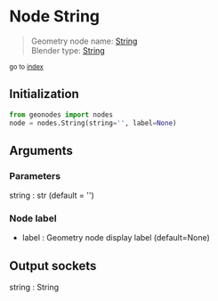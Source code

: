
# Node String

> Geometry node name: [String](https://docs.blender.org/manual/en/latest/modeling/geometry_nodes/material/string.html)<br>
  Blender type: [String](https://docs.blender.org/api/current/bpy.types.FunctionNodeInputString.html)
  
<sub>go to [index](/docs/index.md)</sub>

## Initialization

```python
from geonodes import nodes
node = nodes.String(string='', label=None)
```



## Arguments


### Parameters

string : str (default = '')

### Node label

- label : Geometry node display label (default=None)

## Output sockets

string : String
